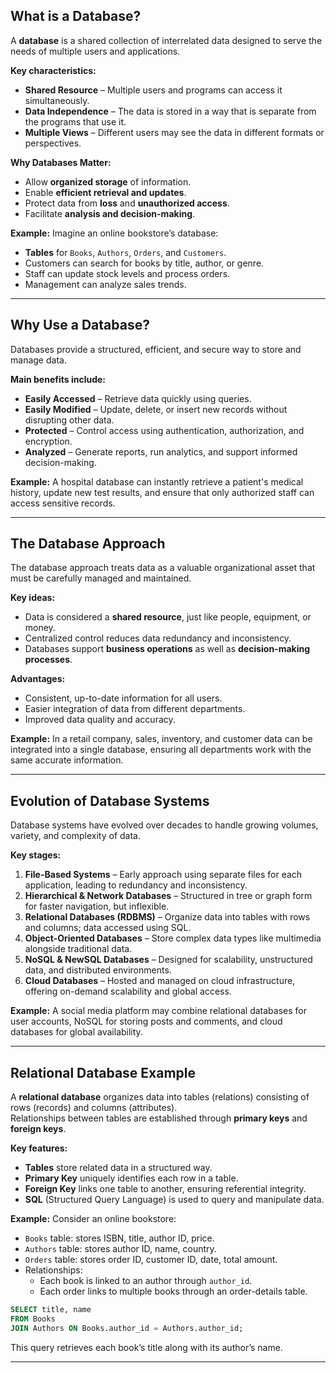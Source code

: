 ## What is a Database?

A **database** is a shared collection of interrelated data designed to serve the needs of multiple users and applications.

**Key characteristics:**
- **Shared Resource** – Multiple users and programs can access it simultaneously.
- **Data Independence** – The data is stored in a way that is separate from the programs that use it.
- **Multiple Views** – Different users may see the data in different formats or perspectives.

**Why Databases Matter:**
- Allow **organized storage** of information.
- Enable **efficient retrieval and updates**.
- Protect data from **loss** and **unauthorized access**.
- Facilitate **analysis and decision-making**.

**Example:**
Imagine an online bookstore’s database:
- **Tables** for `Books`, `Authors`, `Orders`, and `Customers`.
- Customers can search for books by title, author, or genre.
- Staff can update stock levels and process orders.
- Management can analyze sales trends.

---

## Why Use a Database?

Databases provide a structured, efficient, and secure way to store and manage data.  

**Main benefits include:**

- **Easily Accessed** – Retrieve data quickly using queries.
- **Easily Modified** – Update, delete, or insert new records without disrupting other data.
- **Protected** – Control access using authentication, authorization, and encryption.
- **Analyzed** – Generate reports, run analytics, and support informed decision-making.

**Example:**
A hospital database can instantly retrieve a patient's medical history, update new test results, and ensure that only authorized staff can access sensitive records.

---

## The Database Approach

The database approach treats data as a valuable organizational asset that must be carefully managed and maintained.

**Key ideas:**
- Data is considered a **shared resource**, just like people, equipment, or money.
- Centralized control reduces data redundancy and inconsistency.
- Databases support **business operations** as well as **decision-making processes**.

**Advantages:**
- Consistent, up-to-date information for all users.
- Easier integration of data from different departments.
- Improved data quality and accuracy.

**Example:**
In a retail company, sales, inventory, and customer data can be integrated into a single database, ensuring all departments work with the same accurate information.

---

## Evolution of Database Systems

Database systems have evolved over decades to handle growing volumes, variety, and complexity of data.

**Key stages:**
1. **File-Based Systems** – Early approach using separate files for each application, leading to redundancy and inconsistency.
2. **Hierarchical & Network Databases** – Structured in tree or graph form for faster navigation, but inflexible.
3. **Relational Databases (RDBMS)** – Organize data into tables with rows and columns; data accessed using SQL.
4. **Object-Oriented Databases** – Store complex data types like multimedia alongside traditional data.
5. **NoSQL & NewSQL Databases** – Designed for scalability, unstructured data, and distributed environments.
6. **Cloud Databases** – Hosted and managed on cloud infrastructure, offering on-demand scalability and global access.

**Example:**
A social media platform may combine relational databases for user accounts, NoSQL for storing posts and comments, and cloud databases for global availability.

---

## Relational Database Example

A **relational database** organizes data into tables (relations) consisting of rows (records) and columns (attributes).  
Relationships between tables are established through **primary keys** and **foreign keys**.

**Key features:**
- **Tables** store related data in a structured way.
- **Primary Key** uniquely identifies each row in a table.
- **Foreign Key** links one table to another, ensuring referential integrity.
- **SQL** (Structured Query Language) is used to query and manipulate data.

**Example:**
Consider an online bookstore:
- `Books` table: stores ISBN, title, author ID, price.
- `Authors` table: stores author ID, name, country.
- `Orders` table: stores order ID, customer ID, date, total amount.
- Relationships:
  - Each book is linked to an author through `author_id`.
  - Each order links to multiple books through an order-details table.

```sql
SELECT title, name
FROM Books
JOIN Authors ON Books.author_id = Authors.author_id;
```

This query retrieves each book’s title along with its author’s name.

---

